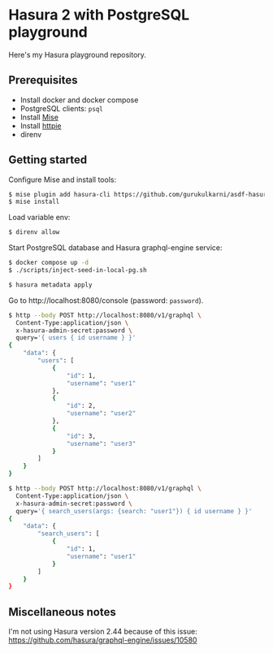 # Hasura 2 with PostgreSQL playground

Here's my Hasura playground repository.

## Prerequisites

- Install docker and docker compose
- PostgreSQL clients: `psql`
- Install [Mise](https://mise.jdx.dev/)
- Install [httpie](https://httpie.io/docs/cli/installation)
- direnv

## Getting started

Configure Mise and install tools:

```sh
$ mise plugin add hasura-cli https://github.com/gurukulkarni/asdf-hasura.git
$ mise install
```

Load variable env:

```sh
$ direnv allow
```

Start PostgreSQL database and Hasura graphql-engine service:

```sh
$ docker compose up -d
$ ./scripts/inject-seed-in-local-pg.sh
```

```sh
$ hasura metadata apply
```

Go to http://localhost:8080/console (password: `password`).


```sh
$ http --body POST http://localhost:8080/v1/graphql \
  Content-Type:application/json \
  x-hasura-admin-secret:password \
  query='{ users { id username } }'
{
    "data": {
        "users": [
            {
                "id": 1,
                "username": "user1"
            },
            {
                "id": 2,
                "username": "user2"
            },
            {
                "id": 3,
                "username": "user3"
            }
        ]
    }
}
```

```sh
$ http --body POST http://localhost:8080/v1/graphql \
  Content-Type:application/json \
  x-hasura-admin-secret:password \
  query='{ search_users(args: {search: "user1"}) { id username } }'
{
    "data": {
        "search_users": [
            {
                "id": 1,
                "username": "user1"
            }
        ]
    }
}
```

## Miscellaneous notes

I'm not using Hasura version 2.44 because of this issue: https://github.com/hasura/graphql-engine/issues/10580
